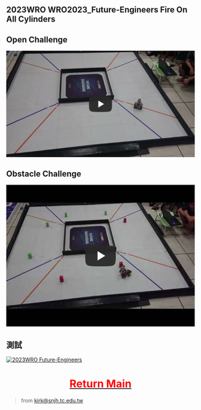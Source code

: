 
## 2023WRO WRO2023_Future-Engineers Fire On All Cylinders 

## Open Challenge
[![2023WRO Future-Engineers_qualifying-round](Fire-On-All-Cylinders_qualifying-round.jpg)](https://youtu.be/Z78iSG1QYfs "2023WRO Future-Engineers_qualifying-round") 

## Obstacle Challenge
[![2023WRO Future-Engineers_Obstacle Challenge](Obstacle_Challenge.jpg)](https://youtu.be/CwvGDfQJ8cQ "2023WRO Future-Engineers_Obstacle Challenge")

## 測試  
[![2023WRO Future-Engineers](https://img.youtube.com/vi/CwvGDfQJ8cQ/hqdefault.jpg)](https://youtu.be/CwvGDfQJ8cQ)

# <div align="center">[<font color="red">Return Main</font>](../)</div>

> from kirk@snjh.tc.edu.tw
